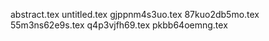 abstract.tex
untitled.tex
gjppnm4s3uo.tex
87kuo2db5mo.tex
55m3ns62e9s.tex
q4p3vjfh69.tex
pkbb64oemng.tex